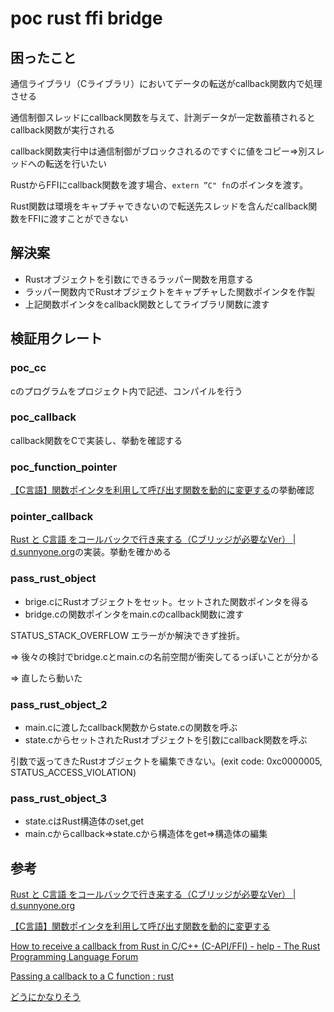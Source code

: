 # poc rust ffi bridge

## 困ったこと

通信ライブラリ（Cライブラリ）においてデータの転送がcallback関数内で処理させる

通信制御スレッドにcallback関数を与えて、計測データが一定数蓄積されるとcallback関数が実行される

callback関数実行中は通信制御がブロックされるのですぐに値をコピー⇒別スレッドへの転送を行いたい

RustからFFIにcallback関数を渡す場合、``extern ”C" fn``のポインタを渡す。

Rust関数は環境をキャプチャできないので転送先スレッドを含んだcallback関数をFFIに渡すことができない

## 解決案

- Rustオブジェクトを引数にできるラッパー関数を用意する
- ラッパー関数内でRustオブジェクトをキャプチャした関数ポインタを作製
- 上記関数ポインタをcallback関数としてライブラリ関数に渡す

## 検証用クレート

### poc_cc

cのプログラムをプロジェクト内で記述、コンパイルを行う

### poc_callback

callback関数をCで実装し、挙動を確認する

### poc_function_pointer

[【C言語】関数ポインタを利用して呼び出す関数を動的に変更する](https://www.kishiro.com/programming/c/function_pointer.html)の挙動確認

### pointer_callback

[Rust と C言語 をコールバックで行き来する（Cブリッジが必要なVer） | d.sunnyone.org](http://d.sunnyone.org/2016/04/rust-c-cver.html)の実装。挙動を確かめる

### pass_rust_object

- brige.cにRustオブジェクトをセット。セットされた関数ポインタを得る
- bridge.cの関数ポインタをmain.cのcallback関数に渡す

STATUS_STACK_OVERFLOW エラーがか解決できず挫折。

⇒ 後々の検討でbridge.cとmain.cの名前空間が衝突してるっぽいことが分かる

⇒ 直したら動いた

### pass_rust_object_2

- main.cに渡したcallback関数からstate.cの関数を呼ぶ
- state.cからセットされたRustオブジェクトを引数にcallback関数を呼ぶ

引数で返ってきたRustオブジェクトを編集できない。(exit code: 0xc0000005, STATUS_ACCESS_VIOLATION)

### pass_rust_object_3

- state.cはRust構造体のset,get
- main.cからcallback⇒state.cから構造体をget⇒構造体の編集

## 参考

[Rust と C言語 をコールバックで行き来する（Cブリッジが必要なVer） | d.sunnyone.org](http://d.sunnyone.org/2016/04/rust-c-cver.html)

[【C言語】関数ポインタを利用して呼び出す関数を動的に変更する](https://www.kishiro.com/programming/c/function_pointer.html)

[How to receive a callback from Rust in C/C++ (C-API/FFI) - help - The Rust Programming Language Forum](https://users.rust-lang.org/t/how-to-receive-a-callback-from-rust-in-c-c-c-api-ffi/10270/9)

[Passing a callback to a C function : rust](https://www.reddit.com/r/rust/comments/b7e0ty/passing_a_callback_to_a_c_function/)

[どうにかなりそう](https://drivingmecrazy.netlify.app/blog/rust-c-ffi/)